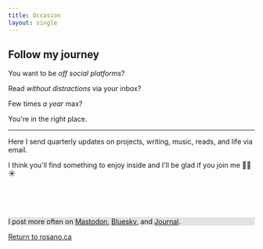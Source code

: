 ```yaml
---
title: Occasion
layout: single
---
```


## Follow my journey

You want to be _off social platforms_?

Read _without distractions_ via your inbox?

Few times _a year_ max?

You're in the right place.

* * *

Here I send quarterly updates on projects, writing, music, reads, and life via email.

I think you'll find something to enjoy inside and I'll be glad if you join me 🙏🏽☀️

<div class="ROCOBulletin">
  <div class="gh-signup-root"><iframe srcdoc="&lt;!DOCTYPE html&gt;" frameborder="0" style="display: block; width: 100%; height: 53px;" title="signup frame"></iframe></div><script src="https://cdn.jsdelivr.net/ghost/signup-form@~0.3/umd/signup-form.min.js" data-button-color="#424242" data-button-text-color="#FFFFFF" data-site="https://occasion.rosano.ca/" data-locale="en" async=""></script>
</div>

</div>

<p class="OLSKFollow post">I post more often on <a class="OLSKFollowMastodon" target="_blank" href="https://rosano.ca/mastodon">Mastodon</a>, <a class="OLSKFollowBluesky" target="_blank" href="https://rosano.ca/bluesky">Bluesky</a>, and <a href="https://rosano.ca/log">Journal</a>.</p>

<p class="post notification"><a href="https://rosano.ca">Return to rosano.ca</a></p>


<style type="text/css">
.post h2 {
  font-family: var(--OLSKCommonHeadingFontFamily);
}

.OLSKFollow {
  background: #e3e3e3;
}

.notification p {
  margin: 0;
}
</style>

<div>
<!-- div not terminated as a hack to use single layout as is -->
